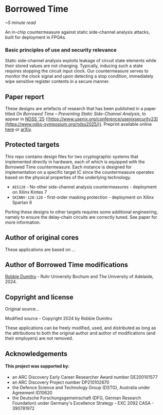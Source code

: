 # Borrowed Time
_~5 minute read_

An in-chip countermeasure against static side-channel analysis attacks, built for deployment in FPGAs. 


### Basic principles of use and security relevance
Static side-channel analysis exploits leakage of circuit state elements while their stored values are not changing. Typically, inducing such a state requires stopping the circuit input clock. Our countermeasure serves to monitor the clock signal and upon detecting a stop condition, immediately wipe sensitive register contents in a secure manner. 

## Paper report
These designs are artefacts of research that has been published in a paper titled _On Borrowed Time – Preventing Static Side-Channel Analysis_, to appear in [NDSS '25](https://www.ndss-symposium.org/ndss2025/) ([https://www.usenix.org/conference/usenixsecurity23](https://www.ndss-symposium.org/ndss2025/)). Preprint available online [here](https://github.com/0xADE1A1DE/Borrowed-Time/...) or [arXiv]([https://arxiv.org/abs/2211.01109](https://arxiv.org/abs/2307.09001)).

## Protected targets
This repo contains design files for two cryptographic systems that implemented directly in hardware, each of which is equipped with the Borrowed Time countermeasure.
Each instance is designed for implementation on a specific target IC since the countermeasure operates based on the physical properties of the underlying technology.

- `AES128` - No other side-channel analysis countermeasures - deployment on Xilinx Kintex 7
- `SKINNY-128-128` - first-order masking protection - deployment on Xilinx Spartan 6

Porting these designs to other targets requires some additional engineering, namely to ensure the delay-chain circuits are correctly tuned. See paper for more information. 

## Author of original cores
These applications are based on ...

## Author of Borrowed Time modifications
[Robbie Dumitru](https://robbiedumitru.github.io/) - Ruhr University Bochum and The University of Adelaide, 2024.

## Copyright and license

Original source...

Modified source - Copyright 2024 by Robbie Dumitru

These applications can be freely modified, used, and distributed as long as the attributions to both the original author and author of modifications (and their employers) are not removed.

## Acknowledgements
#### This project was supported by:  
* an ARC Discovery Early Career Researcher Award number DE200101577
* an ARC Discovery Project number DP210102670
* the Defence Science and Technology Group (DSTG), Australia under Agreement ID10620
* the Deutsche Forschungsgemeinschaft (DFG, German Research Foundation) under Germany's Excellence Strategy - EXC 2092 CASA - 390781972
